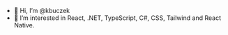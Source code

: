 - 👋 Hi, I’m @kbuczek
- 👀 I’m interested in React, .NET, TypeScript, C#, CSS, Tailwind and React Native.
